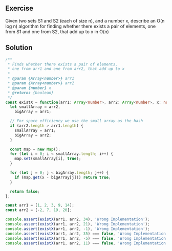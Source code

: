 ## Exercise

Given two sets S1 and S2 (each of size n), and a number x, describe an O(n log n) algorithm for finding whether there exists a pair of elements, one from S1 and one from S2, that add up to x in O(n)

## Solution

```ts
/**
 * Finds whether there exists a pair of elements,
 * one from arr1 and one from arr2, that add up to x
 *
 * @param {Array<number>} arr1
 * @param {Array<number>} arr2
 * @param {number} x
 * @returns {boolean}
 */
const existX = function(arr1: Array<number>, arr2: Array<number>, x: number): boolean {
  let smallArray = arr2,
    bigArray = arr1;

  // For space efficiency we use the small array as the hash
  if (arr2.length > arr1.length) {
    smallArray = arr1;
    bigArray = arr2;
  }

  const map = new Map();
  for (let i = 0; i < smallArray.length; i++) {
    map.set(smallArray[i], true);
  }

  for (let j = 0; j < bigArray.length; j++) {
    if (map.get(x - bigArray[j])) return true;
  }

  return false;
};

const arr1 = [1, 2, 3, 9, 14];
const arr2 = [-2, 7, 19, 20];

console.assert(existX(arr1, arr2, 34), 'Wrong Implementation');
console.assert(existX(arr1, arr2, 21), 'Wrong Implementation');
console.assert(existX(arr1, arr2, -1), 'Wrong Implementation');
console.assert(existX(arr1, arr2, 35) === false, 'Wrong Implementation');
console.assert(existX(arr1, arr2, -5) === false, 'Wrong Implementation');
console.assert(existX(arr1, arr2, 11) === false, 'Wrong Implementation');
```
